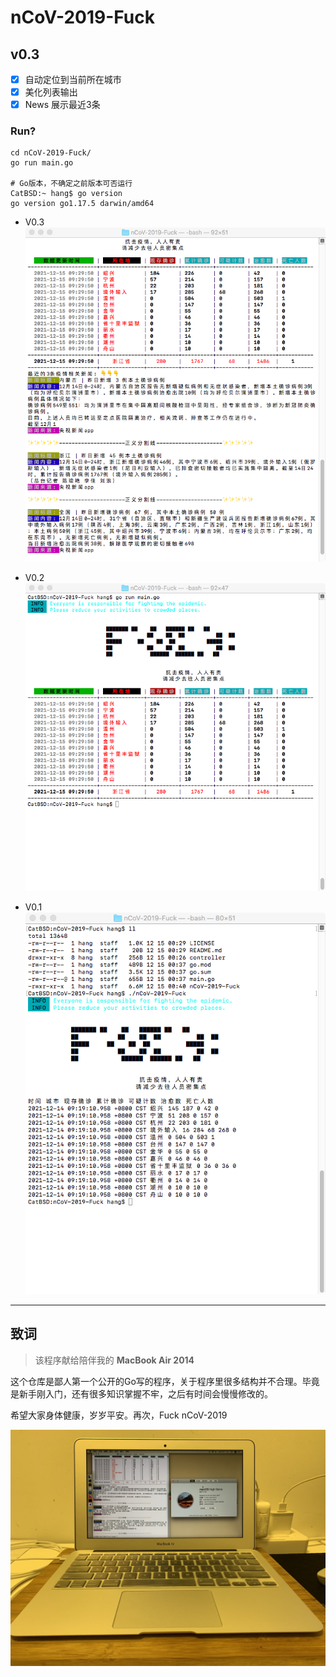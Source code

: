 # nCoV-2019-Fuck

## v0.3

- [X] 自动定位到当前所在城市
- [X] 美化列表输出
- [X] News 展示最近3条

### Run?
```
cd nCoV-2019-Fuck/
go run main.go 

# Go版本，不确定之前版本可否运行
CatBSD:~ hang$ go version
go version go1.17.5 darwin/amd64
```
- V0.3
![v0.3 运行时图](./IMG/v.0.3.png)

- V0.2
![v0.2 运行时图](./IMG/v.0.2.png)

- V0.1
![v0.1 运行时图](./IMG/nCoV2019.png)

-----
## 致词
> 该程序献给陪伴我的 **MacBook Air 2014**

这个仓库是鄙人第一个公开的Go写的程序，关于程序里很多结构并不合理。毕竟是新手刚入门，还有很多知识掌握不牢，之后有时间会慢慢修改的。

希望大家身体健康，岁岁平安。再次，Fuck nCoV-2019

![MacBook Air 2014](./IMG/MacBookAir2014.JPG)